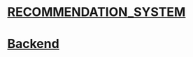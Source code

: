 # [RECOMMENDATION_SYSTEM](http://movie-recommender-jhabar.000webhostapp.com/)

# [Backend](http://ec2-3-142-140-94.us-east-2.compute.amazonaws.com:8000/recommender/)
